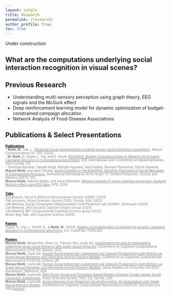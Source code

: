 ```yaml
---
layout: single
title: Research
permalink: /research/
author_profile: true
toc: true
---
```


Under construction

## What are the computations underlying social interaction recognition in visual scenes?
<!---
..some sort of abstract..
..figures..
..links to paper, posters for new stuff..
--->
## Previous Research
- Understanding multi-sensory perception using graph theory, EEG signals and the McGurk effect
- Deep reinforcement learning model for dynamic optimization of budget-constrained campaign allocation
- Network Analysis of Food-Disease Associations

## Publications & Select Presentations

<!-- Publications Section -->
<div style="font-size: 0.7em; font-weight: bold; text-decoration: underline; color: #000000; margin: 0; padding: 0;">
    Publications
</div>

<div style="color: #7d7d7d; font-size: 0.7em; margin: 0; padding: 0;">
    - <strong>Malik, M.</strong>, Isik, L., 
    <a href="https://www.nature.com/articles/s41467-023-43156-8" style="color: #7d7d7d;">Relational visual representations underlie human social interaction recognition.</a>, Nature Communications 14, 7317 (2023).
</div>

<div style="color: #7d7d7d; font-size: 0.7em; margin: 0; padding: 0;">
    - <strong>M. Malik</strong>, G. Gupta, L. Vig, and G. Shroff, 
    <a href="https://ieeexplore.ieee.org/document/9533838" style="color: #7d7d7d;">BCQ4DCA: Budget Constrained Deep Q-Network for Dynamic Campaign Allocation in Computational Advertising</a>, IEEE International Joint Conference on Neural Networks, 2021 (IJCNN '21).
</div>

<div style="color: #7d7d7d; font-size: 0.7em; margin: 0; padding: 0;">
    - Yashaswi Rauthan, Vatsala Singh, Rishabh Agrawal, Satej Kadlay, Niranjan Pedanekar, Shirish Karande, 
    <strong>Manasi Malik</strong>, and Iaphi Tariang, 
    <a href="https://dl.acm.org/doi/10.1145/3422839.3423065" style="color: #7d7d7d;">Avoid Crowding in the Battlefield: Semantic Placement of Social Messages in Entertainment Programs</a>, International Workshop on AI for Smart TV Content Production, Access and Delivery (AI4TV '20).
</div>

<div style="color: #7d7d7d; font-size: 0.7em; margin: 0; padding: 0;">
    <strong>Manasi Malik</strong>, Ganesh Bagler, and Arpan Banerjee. 
    <a href="https://repository.iiitd.edu.in/jspui/handle/123456789/732" style="color: #7d7d7d;">Network analysis of neuro-cognitive processes: studying McGurk effect using EEG data</a>, IIITD, 2019.
</div>
<br>
<!-- Talks Section -->
<div style="font-size: 0.7em; font-weight: bold; text-decoration: underline; color: #000000; margin: 0; padding: 0;">
    Talks
</div>

<div style="color: #7d7d7d; font-size: 0.7em; margin: 0; padding: 0;">
    Symposium, Social & Affective Neuroscience Society (SANS) (2024)
</div>

<div style="color: #7d7d7d; font-size: 0.7em; margin: 0; padding: 0;">
    Talk sessions, Vision Sciences Society (VSS), Florida, USA (2022)
</div>

<div style="color: #7d7d7d; font-size: 0.7em; margin: 0; padding: 0;">
    Lab Meeting, Social Computation Representation And Prediction Lab (SCRAP), Dartmouth (2024)
</div>

<div style="color: #7d7d7d; font-size: 0.7em; margin: 0; padding: 0;">
    Lab Meeting, JHU Social & Cognitive Origins Group (2023)
</div>

<div style="color: #7d7d7d; font-size: 0.7em; margin: 0; padding: 0;">
    Lab Meeting, MIT Computational Cognitive Science group (2022)
</div>

<div style="color: #7d7d7d; font-size: 0.7em; margin: 0; padding: 0;">
    Brown Bag Talk, JHU Cognitive Science (2022)
</div>
<br>
<!-- Patents Section -->
<div style="font-size: 0.7em; font-weight: bold; text-decoration: underline; color: #000000; margin: 0; padding: 0;">
    Patents
</div>

<div style="color: #7d7d7d; font-size: 0.7em; margin: 0; padding: 0;">
    Gupta, G., Vig, L., Shroff, G., & <strong>Malik, M.</strong> (2024). 
    <a href="https://patents.google.com/patent/US11915262B2/en" style="color: #7d7d7d;">Budget constrained deep Q-network for dynamic campaign allocation in computational advertising.</a> U.S. Patent No. 11,915,262.
</div>
<br>
<!-- Posters Section -->
<div style="font-size: 0.7em; font-weight: bold; text-decoration: underline; color: #000000; margin: 0; padding: 0;">
    Posters
</div>

<div style="color: #7d7d7d; font-size: 0.7em; margin: 0; padding: 0;">
    <strong>Manasi Malik</strong>, Minjae Kim, Shari Liu, Tianmin Shu, Leyla Isik, 
    <a href="https://2024.ccneuro.org/pdf/137_Paper_authored_MM_CCN_2024_v3space.pdf" style="color: #7d7d7d;">Investigating the neural computations underlying visual social inference with graph neural networks</a>, Conference on Cognitive Computational Neuroscience (CCN'24), Boston, USA.
</div>

<div style="color: #7d7d7d; font-size: 0.7em; margin: 0; padding: 0;">
    <strong>Manasi Malik</strong>, Leyla Isik, 
    <a href="https://2023.ccneuro.org/view_paper.php?PaperNum=1409" style="color: #7d7d7d;">Human Social Interaction Judgements are Uniquely Explained by both Bottom-up Graph Neural Networks and Generative Inverse Planning Models</a>, Conference on Cognitive Computational Neuroscience (CCN'23), Oxford, UK.
</div>

<div style="color: #7d7d7d; font-size: 0.7em; margin: 0; padding: 0;">
    <strong>Manasi Malik</strong>, Leyla Isik, 
    <a href="https://ai.jhu.edu/ai-x-symposium-fall-2023/" style="color: #7d7d7d;">Human Social Interaction Judgements are Uniquely Explained by both Bottom-up Graph Neural Networks and Generative Inverse Planning Models</a>, Johns Hopkins AI-X Foundry Fall 2023 Symposium, Baltimore, USA.
</div>

<div style="color: #7d7d7d; font-size: 0.7em; margin: 0; padding: 0;">
    <strong>Manasi Malik</strong>, Leyla Isik, 
    <a href="https://jov.arvojournals.org/article.aspx?articleid=2792260" style="color: #7d7d7d;">Both Purely Visual and Simulation-based Models Uniquely Explain Human Social Interaction Judgements</a>, Vision Sciences Society (VSS '23), Florida, USA.
</div>

<div style="color: #7d7d7d; font-size: 0.7em; margin: 0; padding: 0;">
    <strong>Manasi Malik</strong>, Leyla Isik, 
    <a href="https://2022.ccneuro.org/view_paper.php?PaperNum=1142" style="color: #7d7d7d;">Social Inference from Relational Visual Information: An Investigation with Graph Neural Network Models</a>, Conference on Cognitive Computational Neuroscience (CCN'22), San Francisco, USA 
    <a href="https://cdn.flowcode.com/prodassets/CCN22_Poster_Manasi_Malik.pdf?ts=1661186627629155689" style="color: #7d7d7d;">(poster)</a>.
</div>



